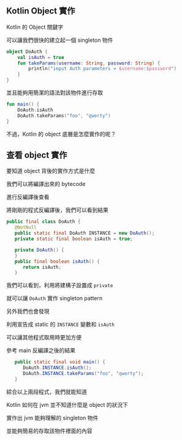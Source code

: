 ## Kotlin Object 實作

Kotlin 的 Object 關鍵字

可以讓我們很快的建立起一個 singleton 物件

```kotlin
object DoAuth {
	val isAuth = true
    fun takeParams(username: String, password: String) {  
        println("input Auth parameters = $username:$password")  
    }  
}
```

並且能夠用簡潔的語法對該物件進行存取

```kotlin
fun main() {
    DoAuth.isAuth
    DoAuth.takeParams("foo", "qwerty")
}
```

不過，Kotlin 的 object 底層是怎麼實作的呢？

## 查看 object 實作

要知道 object 背後的實作方式是什麼

我們可以將編譯出來的 bytecode 

進行反編譯後查看

將剛剛的程式反編譯後，我們可以看到結果

```java
public final class DoAuth {
   @NotNull
   public static final DoAuth INSTANCE = new DoAuth();
   private static final boolean isAuth = true;

   private DoAuth() {
   }
   public final boolean isAuth() {
      return isAuth;
   }
```

我們可以看到，利用將建構子設置成 `private`

就可以讓 `DoAuth` 實作 singleton pattern 

另外我們也會發現

利用宣告成 static 的 `INSTANCE` 變數和 `isAuth`

可以讓其他程式取用時更加方便

參考 main 反編譯之後的結果

```java
   public static final void main() {
      DoAuth.INSTANCE.isAuth();
      DoAuth.INSTANCE.takeParams("foo", "qwerty");
   }
```

綜合以上兩段程式，我們就能知道

Kotlin 如何在 jvm 並不知道什麼是 object 的狀況下

實作出 jvm 能夠理解的 singleton 物件

並能夠簡易的存取該物件裡面的內容
